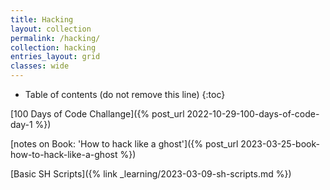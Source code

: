 ```yaml
---
title: Hacking
layout: collection
permalink: /hacking/
collection: hacking
entries_layout: grid
classes: wide
---
```


* Table of contents (do not remove this line)
{:toc}

[100 Days of Code Challange]({% post_url 2022-10-29-100-days-of-code-day-1 %})

[notes on Book: 'How to hack like a ghost']({% post_url 2023-03-25-book-how-to-hack-like-a-ghost %})

[Basic SH Scripts]({% link _learning/2023-03-09-sh-scripts.md %})
